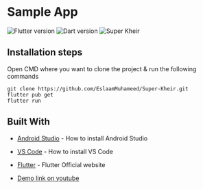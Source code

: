 # Sample App
![Flutter version](https://img.shields.io/badge/Flutter-Version%203.3.2-blue) ![Dart version](https://img.shields.io/badge/Dart-Version%202.18.1-blue) ![Super Kheir](https://img.shields.io/badge/Sample%20Version-Version%201.0.0-green)

## Installation steps

Open CMD where you want to clone the project & run the following commands

```
git clone https://github.com/EslaamMuhameed/Super-Kheir.git
flutter pub get
flutter run
```

## Built With

- [Android Studio](https://developer.android.com/studio/install) - How to install Android Studio
- [VS Code](https://code.visualstudio.com/) - How to install VS Code
- [Flutter](https://flutter.dev) - Flutter Official website

- [Demo link on youtube](https://youtu.be/oBv5Jz1dQkc?si=dVHcxJHlVA7VBn86)






